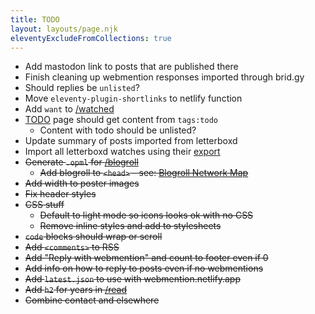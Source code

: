 ```yaml
---
title: TODO
layout: layouts/page.njk
eleventyExcludeFromCollections: true
---
```


- Add mastodon link to posts that are published there
- Finish cleaning up webmention responses imported through brid.gy
- Should replies be `unlisted`?
- Move `eleventy-plugin-shortlinks` to netlify function
- Add `want` to [/watched](/watched)
- [TODO](/todo) page should get content from `tags:todo`
  - Content with todo should be unlisted?
- Update summary of posts imported from letterboxd
- Import all letterboxd watches using their [export](https://letterboxd.com/user/exportdata)
- ~~Generate `.opml` for [/blogroll](/blogroll)~~
  - ~~Add blogroll to `<head>` - see: [Blogroll Network Map](https://alexsci.com/rss-blogroll-network/)~~
- ~~Add width to poster images~~
- ~~Fix header styles~~
- ~~CSS stuff~~
  - ~~Default to light mode so icons looks ok with no CSS~~
  - ~~Remove inline styles and add to stylesheets~~
- ~~`code` blocks should wrap or scroll~~
- ~~Add `<comments>` to RSS~~
- ~~Add "Reply with webmention" and count to footer even if 0~~
- ~~Add info on how to reply to posts even if no webmentions~~
- ~~Add `latest.json` to use with webmention.netlify.app~~
- ~~Add `h2` for years in [/read](/read)~~
- ~~Combine contact and elsewhere~~


